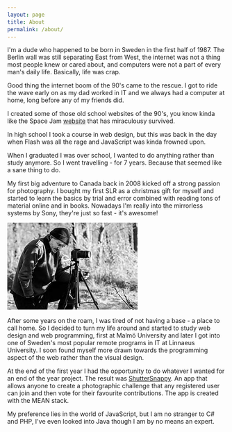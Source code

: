 ```yaml
---
layout: page
title: About
permalink: /about/
---
```

I'm a dude who happened to be born in Sweden in the first half of 1987.
The Berlin wall was still separating East from West,
the internet was not a thing most people knew or cared about,
and computers were not a part of every man's daily life.
Basically, life was crap.

Good thing the internet boom of the 90's came to the rescue.
I got to ride the wave early on as my dad worked in IT and we always had a computer at home,
long before any of my friends did.

I created some of those old school websites of the 90's,
you know kinda like the Space Jam [website](http://www.warnerbros.com/archive/spacejam/movie/jam.htm) that has miraculousy survived.

In high school I took a course in web design, but this was back in the day when Flash was all the rage and JavaScript was kinda frowned upon.

When I graduated I was over school, I wanted to do anything rather than study anymore.
So I went travelling - for 7 years. Because that seemed like a sane thing to do.

My first big adventure to Canada back in 2008 kicked off a strong passion for photography.
I bought my first SLR as a christmas gift for myself and started to learn the basics by trial and error combined with reading tons of material online and in books.
Nowadays I'm really into the mirrorless systems by Sony, they're just so fast - it's awesome!

![Beppe Karlsson](/img/photographer.jpg "I'm using a Canon 600D in this picture")

After some years on the roam, I was tired of not having a base - a place to call home. So I decided to turn my life around and started to study web design and web programming, first at Malmö University and later I got into one of Sweden's most popular remote programs in IT at Linnaeus University. I soon found myself more drawn towards the programming aspect of the web rather than the visual design.

At the end of the first year I had the opportunity to do whatever I wanted for an end of the year project. The result was [ShutterSnappy](https://shuttersnappy.com). An app that allows anyone to create a photographic challenge that any registered user can join and then vote for their favourite contributions. The app is created with the MEAN stack.

My preference lies in the world of JavaScript, but I am no stranger to C# and PHP, I've even looked into Java though I am by no means an expert.